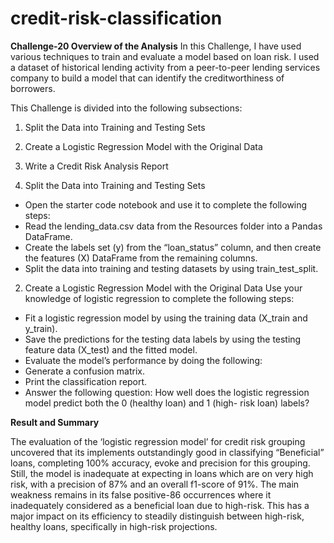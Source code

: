 # credit-risk-classification
**Challenge-20
Overview of the Analysis**
In this Challenge, I have used various techniques to train and evaluate a model based on loan risk. I used a dataset of historical lending activity from a peer-to-peer lending services company to build a model that can identify the creditworthiness of borrowers.

This Challenge is divided into the following subsections:

1. Split the Data into Training and Testing Sets
2. Create a Logistic Regression Model with the Original Data
3. Write a Credit Risk Analysis Report

1. Split the Data into Training and Testing Sets
- Open the starter code notebook and use it to complete the following steps:
- Read the lending_data.csv data from the Resources folder into a Pandas DataFrame.
- Create the labels set (y) from the “loan_status” column, and then create the features (X) DataFrame from the remaining 
   columns.
- Split the data into training and testing datasets by using train_test_split.

2. Create a Logistic Regression Model with the Original Data
Use your knowledge of logistic regression to complete the following steps:
- Fit a logistic regression model by using the training data (X_train and y_train).
- Save the predictions for the testing data labels by using the testing feature data (X_test) and the fitted model.
- Evaluate the model’s performance by doing the following:
- Generate a confusion matrix.
- Print the classification report.
- Answer the following question: How well does the logistic regression model predict both the 0 (healthy loan) and 1 (high- 
   risk loan) labels?

**Result and Summary**

The evaluation of the ‘logistic regression model’ for credit risk grouping uncovered that its implements outstandingly good in classifying “Beneficial” loans, completing 100% accuracy, evoke and precision for this grouping. Still, the model is inadequate at expecting in loans which are on very high risk, with a precision of 87% and an overall f1-score of 91%. The main weakness remains in its false positive-86 occurrences where it inadequately considered as a beneficial loan due to high-risk. This has a major impact on its efficiency to steadily distinguish between high-risk, healthy loans, specifically in high-risk projections. 







  
